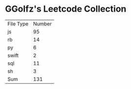 # GGolfz's Leetcode Collection

<table><tr><td>File Type</td><td>Number</td></tr><tr><td>js</td><td>95</td></tr><tr><td>rb</td><td>14</td></tr><tr><td>py</td><td>6</td></tr><tr><td>swift</td><td>2</td></tr><tr><td>sql</td><td>11</td></tr><tr><td>sh</td><td>3</td></tr><tr><td>Sum</td><td>131</td></tr></table>